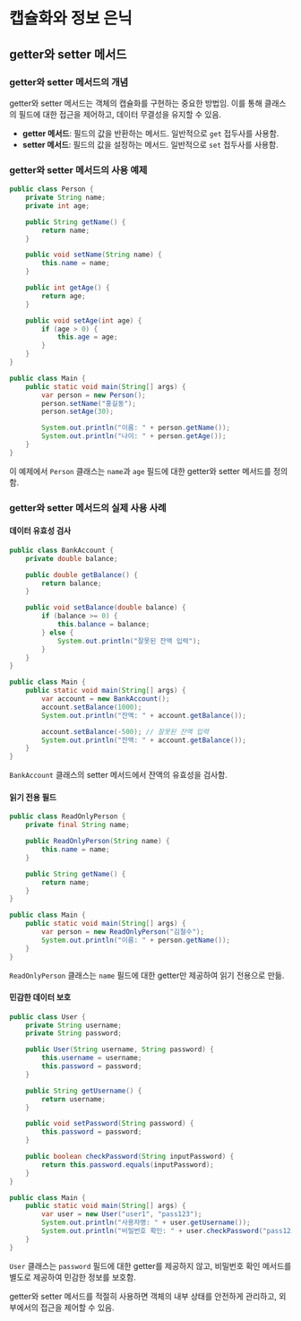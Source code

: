 # 캡슐화와 정보 은닉

## getter와 setter 메서드

### getter와 setter 메서드의 개념

getter와 setter 메서드는 객체의 캡슐화를 구현하는 중요한 방법임. 이를 통해 클래스의 필드에 대한 접근을 제어하고, 데이터 무결성을 유지할 수 있음.

- **getter 메서드**: 필드의 값을 반환하는 메서드. 일반적으로 `get` 접두사를 사용함.
- **setter 메서드**: 필드의 값을 설정하는 메서드. 일반적으로 `set` 접두사를 사용함.

### getter와 setter 메서드의 사용 예제

```java
public class Person {
    private String name;
    private int age;

    public String getName() {
        return name;
    }

    public void setName(String name) {
        this.name = name;
    }

    public int getAge() {
        return age;
    }

    public void setAge(int age) {
        if (age > 0) {
            this.age = age;
        }
    }
}

public class Main {
    public static void main(String[] args) {
        var person = new Person();
        person.setName("홍길동");
        person.setAge(30);

        System.out.println("이름: " + person.getName());
        System.out.println("나이: " + person.getAge());
    }
}
```

이 예제에서 `Person` 클래스는 `name`과 `age` 필드에 대한 getter와 setter 메서드를 정의함.

### getter와 setter 메서드의 실제 사용 사례

#### 데이터 유효성 검사

```java
public class BankAccount {
    private double balance;

    public double getBalance() {
        return balance;
    }

    public void setBalance(double balance) {
        if (balance >= 0) {
            this.balance = balance;
        } else {
            System.out.println("잘못된 잔액 입력");
        }
    }
}

public class Main {
    public static void main(String[] args) {
        var account = new BankAccount();
        account.setBalance(1000);
        System.out.println("잔액: " + account.getBalance());

        account.setBalance(-500); // 잘못된 잔액 입력
        System.out.println("잔액: " + account.getBalance());
    }
}
```

`BankAccount` 클래스의 setter 메서드에서 잔액의 유효성을 검사함.

#### 읽기 전용 필드

```java
public class ReadOnlyPerson {
    private final String name;

    public ReadOnlyPerson(String name) {
        this.name = name;
    }

    public String getName() {
        return name;
    }
}

public class Main {
    public static void main(String[] args) {
        var person = new ReadOnlyPerson("김철수");
        System.out.println("이름: " + person.getName());
    }
}
```

`ReadOnlyPerson` 클래스는 `name` 필드에 대한 getter만 제공하여 읽기 전용으로 만듦.

#### 민감한 데이터 보호

```java
public class User {
    private String username;
    private String password;

    public User(String username, String password) {
        this.username = username;
        this.password = password;
    }

    public String getUsername() {
        return username;
    }

    public void setPassword(String password) {
        this.password = password;
    }

    public boolean checkPassword(String inputPassword) {
        return this.password.equals(inputPassword);
    }
}

public class Main {
    public static void main(String[] args) {
        var user = new User("user1", "pass123");
        System.out.println("사용자명: " + user.getUsername());
        System.out.println("비밀번호 확인: " + user.checkPassword("pass123"));
    }
}
```

`User` 클래스는 `password` 필드에 대한 getter를 제공하지 않고, 비밀번호 확인 메서드를 별도로 제공하여 민감한 정보를 보호함.

getter와 setter 메서드를 적절히 사용하면 객체의 내부 상태를 안전하게 관리하고, 외부에서의 접근을 제어할 수 있음.
